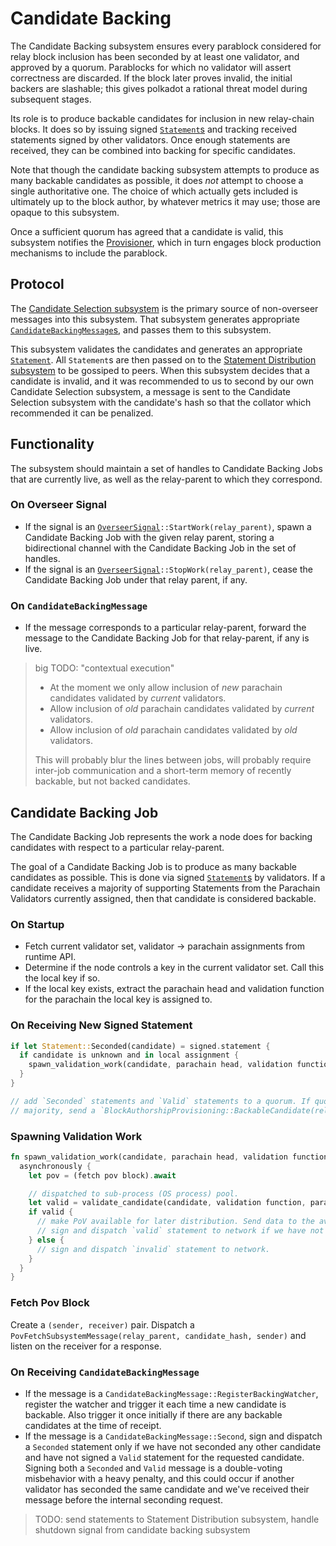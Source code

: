 # Candidate Backing

The Candidate Backing subsystem ensures every parablock considered for relay block inclusion has been seconded by at least one validator, and approved by a quorum. Parablocks for which no validator will assert correctness are discarded. If the block later proves invalid, the initial backers are slashable; this gives polkadot a rational threat model during subsequent stages.

Its role is to produce backable candidates for inclusion in new relay-chain blocks. It does so by issuing signed [`Statement`s](../../types/backing.html#statement-type) and tracking received statements signed by other validators. Once enough statements are received, they can be combined into backing for specific candidates.

Note that though the candidate backing subsystem attempts to produce as many backable candidates as possible, it does _not_ attempt to choose a single authoritative one. The choice of which actually gets included is ultimately up to the block author, by whatever metrics it may use; those are opaque to this subsystem.

Once a sufficient quorum has agreed that a candidate is valid, this subsystem notifies the [Provisioner](../utility/provisioner.html), which in turn engages block production mechanisms to include the parablock.

## Protocol

The [Candidate Selection subsystem](candidate-selection.html) is the primary source of non-overseer messages into this subsystem. That subsystem generates appropriate [`CandidateBackingMessage`s](../../types/overseer-protocol.html#candidate-backing-message), and passes them to this subsystem.

This subsystem validates the candidates and generates an appropriate [`Statement`](../../types/backing.html#statement-type). All `Statement`s are then passed on to the [Statement Distribution subsystem](statement-distribution.html) to be gossiped to peers. When this subsystem decides that a candidate is invalid, and it was recommended to us to second by our own Candidate Selection subsystem, a message is sent to the Candidate Selection subsystem with the candidate's hash so that the collator which recommended it can be penalized.

## Functionality

The subsystem should maintain a set of handles to Candidate Backing Jobs that are currently live, as well as the relay-parent to which they correspond.

### On Overseer Signal

* If the signal is an [`OverseerSignal`](../../types/overseer-protocol.html#overseer-signal)`::StartWork(relay_parent)`, spawn a Candidate Backing Job with the given relay parent, storing a bidirectional channel with the Candidate Backing Job in the set of handles.
* If the signal is an [`OverseerSignal`](../../types/overseer-protocol.html#overseer-signal)`::StopWork(relay_parent)`, cease the Candidate Backing Job under that relay parent, if any.

### On `CandidateBackingMessage`

* If the message corresponds to a particular relay-parent, forward the message to the Candidate Backing Job for that relay-parent, if any is live.

> big TODO: "contextual execution"
>
> * At the moment we only allow inclusion of _new_ parachain candidates validated by _current_ validators.
> * Allow inclusion of _old_ parachain candidates validated by _current_ validators.
> * Allow inclusion of _old_ parachain candidates validated by _old_ validators.
>
> This will probably blur the lines between jobs, will probably require inter-job communication and a short-term memory of recently backable, but not backed candidates.

## Candidate Backing Job

The Candidate Backing Job represents the work a node does for backing candidates with respect to a particular relay-parent.

The goal of a Candidate Backing Job is to produce as many backable candidates as possible. This is done via signed [`Statement`s](../../types/backing.html#statement-type) by validators. If a candidate receives a majority of supporting Statements from the Parachain Validators currently assigned, then that candidate is considered backable.

### On Startup

* Fetch current validator set, validator -> parachain assignments from runtime API.
* Determine if the node controls a key in the current validator set. Call this the local key if so.
* If the local key exists, extract the parachain head and validation function for the parachain the local key is assigned to.

### On Receiving New Signed Statement

```rust
if let Statement::Seconded(candidate) = signed.statement {
  if candidate is unknown and in local assignment {
    spawn_validation_work(candidate, parachain head, validation function)
  }
}

// add `Seconded` statements and `Valid` statements to a quorum. If quorum reaches validator-group
// majority, send a `BlockAuthorshipProvisioning::BackableCandidate(relay_parent, Candidate, Backing)` message.
```

### Spawning Validation Work

```rust
fn spawn_validation_work(candidate, parachain head, validation function) {
  asynchronously {
    let pov = (fetch pov block).await

    // dispatched to sub-process (OS process) pool.
    let valid = validate_candidate(candidate, validation function, parachain head, pov).await;
    if valid {
      // make PoV available for later distribution. Send data to the availability store to keep.
      // sign and dispatch `valid` statement to network if we have not seconded the given candidate.
    } else {
      // sign and dispatch `invalid` statement to network.
    }
  }
}
```

### Fetch Pov Block

Create a `(sender, receiver)` pair.
Dispatch a `PovFetchSubsystemMessage(relay_parent, candidate_hash, sender)` and listen on the receiver for a response.

### On Receiving `CandidateBackingMessage`

* If the message is a `CandidateBackingMessage::RegisterBackingWatcher`, register the watcher and trigger it each time a new candidate is backable. Also trigger it once initially if there are any backable candidates at the time of receipt.
* If the message is a `CandidateBackingMessage::Second`, sign and dispatch a `Seconded` statement only if we have not seconded any other candidate and have not signed a `Valid` statement for the requested candidate. Signing both a `Seconded` and `Valid` message is a double-voting misbehavior with a heavy penalty, and this could occur if another validator has seconded the same candidate and we've received their message before the internal seconding request.

> TODO: send statements to Statement Distribution subsystem, handle shutdown signal from candidate backing subsystem
